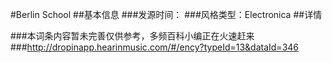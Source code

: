 #Berlin School
##基本信息
###发源时间：
###风格类型：Electronica
##详情


###本词条内容暂未完善仅供参考，多频百科小编正在火速赶来
###http://dropinapp.hearinmusic.com/#/ency?typeId=13&dataId=346
